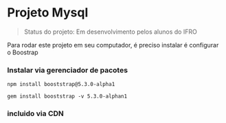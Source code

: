 # Projeto Mysql

> Status do projeto: Em desenvolvimento pelos alunos do IFRO

Para rodar este projeto em seu computador, é preciso instalar é configurar o Boostrap

### Instalar via gerenciador de pacotes

```
npm install booststrap@5.3.0-alpha1 
```

```
gem install booststrap -v 5.3.0-alphan1
```

### incluido via CDN


